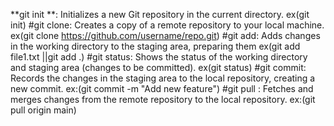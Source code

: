  **git init **: Initializes a new Git repository in the current directory. ex(git init)
 #git clone: Creates a copy of a remote repository to your local machine. ex(git clone https://github.com/username/repo.git)
 #git add: Adds changes in the working directory to the staging area, preparing them  ex(git add file1.txt ||git add .)
 #git status: Shows the status of the working directory and staging area (changes to be committed). ex(git status)
 #git commit: Records the changes in the staging area to the local repository, creating a new commit. ex:(git commit -m "Add new feature")
 #git pull  : Fetches and merges changes from the remote repository to the local repository. ex:(git pull origin main)
 #
 #
 #
 #
